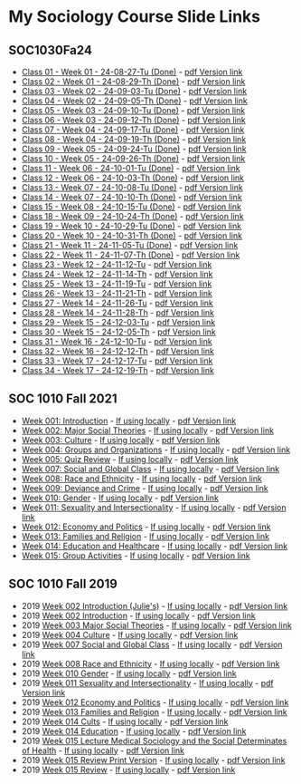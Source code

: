 # My Sociology Course Slide Links

<!-- link to this slide [here](https://github.com/ldsands/Slides/blob/master/MySlides/SOCCourseSlideLinks.md) -->

## SOC1030Fa24

- [Class 01 - Week 01 - 24-08-27-Tu (Done)](https://ldsands.github.io/Slides/MySlides/SOC1030Fa2024/SOC1030Fa24-C01-W01-24-08-27-Tu.html) - [pdf Version link](https://ldsands.github.io/Slides/MySlides/SOC1030Fa2024/SOC1030Fa24-C01-W01-24-08-27-Tu.html?print-pdf)
- [Class 02 - Week 01 - 24-08-29-Th (Done)](https://ldsands.github.io/Slides/MySlides/SOC1030Fa2024/SOC1030Fa24-C02-W01-24-08-29-Th.html) - [pdf Version link](https://ldsands.github.io/Slides/MySlides/SOC1030Fa2024/SOC1030Fa24-C02-W01-24-08-29-Th.html?print-pdf)
- [Class 03 - Week 02 - 24-09-03-Tu (Done)](https://ldsands.github.io/Slides/MySlides/SOC1030Fa2024/SOC1030Fa24-C03-W02-24-09-03-Tu.html) - [pdf Version link](https://ldsands.github.io/Slides/MySlides/SOC1030Fa2024/SOC1030Fa24-C03-W02-24-09-03-Tu.html?print-pdf)
- [Class 04 - Week 02 - 24-09-05-Th (Done)](https://ldsands.github.io/Slides/MySlides/SOC1030Fa2024/SOC1030Fa24-C04-W02-24-09-05-Th.html) - [pdf Version link](https://ldsands.github.io/Slides/MySlides/SOC1030Fa2024/SOC1030Fa24-C04-W02-24-09-05-Th.html?print-pdf)
- [Class 05 - Week 03 - 24-09-10-Tu (Done)](https://ldsands.github.io/Slides/MySlides/SOC1030Fa2024/SOC1030Fa24-C05-W03-24-09-10-Tu.html) - [pdf Version link](https://ldsands.github.io/Slides/MySlides/SOC1030Fa2024/SOC1030Fa24-C05-W03-24-09-10-Tu.html?print-pdf)
- [Class 06 - Week 03 - 24-09-12-Th (Done)](https://ldsands.github.io/Slides/MySlides/SOC1030Fa2024/SOC1030Fa24-C06-W03-24-09-12-Th.html) - [pdf Version link](https://ldsands.github.io/Slides/MySlides/SOC1030Fa2024/SOC1030Fa24-C06-W03-24-09-12-Th.html?print-pdf)
- [Class 07 - Week 04 - 24-09-17-Tu (Done)](https://ldsands.github.io/Slides/MySlides/SOC1030Fa2024/SOC1030Fa24-C07-W04-24-09-17-Tu.html) - [pdf Version link](https://ldsands.github.io/Slides/MySlides/SOC1030Fa2024/SOC1030Fa24-C07-W04-24-09-17-Tu.html?print-pdf)
- [Class 08 - Week 04 - 24-09-19-Th (Done)](https://ldsands.github.io/Slides/MySlides/SOC1030Fa2024/SOC1030Fa24-C08-W04-24-09-19-Th.html) - [pdf Version link](https://ldsands.github.io/Slides/MySlides/SOC1030Fa2024/SOC1030Fa24-C08-W04-24-09-19-Th.html?print-pdf)
- [Class 09 - Week 05 - 24-09-24-Tu (Done)](https://ldsands.github.io/Slides/MySlides/SOC1030Fa2024/SOC1030Fa24-C09-W05-24-09-24-Tu.html) - [pdf Version link](https://ldsands.github.io/Slides/MySlides/SOC1030Fa2024/SOC1030Fa24-C09-W05-24-09-24-Tu.html?print-pdf)
- [Class 10 - Week 05 - 24-09-26-Th (Done)](https://ldsands.github.io/Slides/MySlides/SOC1030Fa2024/SOC1030Fa24-C10-W05-24-09-26-Th.html) - [pdf Version link](https://ldsands.github.io/Slides/MySlides/SOC1030Fa2024/SOC1030Fa24-C10-W05-24-09-26-Th.html?print-pdf)
- [Class 11 - Week 06 - 24-10-01-Tu (Done)](https://ldsands.github.io/Slides/MySlides/SOC1030Fa2024/SOC1030Fa24-C11-W06-24-10-01-Tu.html) - [pdf Version link](https://ldsands.github.io/Slides/MySlides/SOC1030Fa2024/SOC1030Fa24-C11-W06-24-10-01-Tu.html?print-pdf)
- [Class 12 - Week 06 - 24-10-03-Th (Done)](https://ldsands.github.io/Slides/MySlides/SOC1030Fa2024/SOC1030Fa24-C12-W06-24-10-03-Th.html) - [pdf Version link](https://ldsands.github.io/Slides/MySlides/SOC1030Fa2024/SOC1030Fa24-C12-W06-24-10-03-Th.html?print-pdf)
- [Class 13 - Week 07 - 24-10-08-Tu (Done)](https://ldsands.github.io/Slides/MySlides/SOC1030Fa2024/SOC1030Fa24-C13-W07-24-10-08-Tu.html) - [pdf Version link](https://ldsands.github.io/Slides/MySlides/SOC1030Fa2024/SOC1030Fa24-C13-W07-24-10-08-Tu.html?print-pdf)
- [Class 14 - Week 07 - 24-10-10-Th (Done)](https://ldsands.github.io/Slides/MySlides/SOC1030Fa2024/SOC1030Fa24-C14-W07-24-10-10-Th.html) - [pdf Version link](https://ldsands.github.io/Slides/MySlides/SOC1030Fa2024/SOC1030Fa24-C14-W07-24-10-10-Th.html?print-pdf)
- [Class 15 - Week 08 - 24-10-15-Tu (Done)](https://ldsands.github.io/Slides/MySlides/SOC1030Fa2024/SOC1030Fa24-C15-W08-24-10-15-Tu.html) - [pdf Version link](https://ldsands.github.io/Slides/MySlides/SOC1030Fa2024/SOC1030Fa24-C15-W08-24-10-15-Tu.html?print-pdf)
- [Class 18 - Week 09 - 24-10-24-Th (Done)](https://ldsands.github.io/Slides/MySlides/SOC1030Fa2024/SOC1030Fa24-C18-W09-24-10-24-Th.html) - [pdf Version link](https://ldsands.github.io/Slides/MySlides/SOC1030Fa2024/SOC1030Fa24-C18-W09-24-10-24-Th.html?print-pdf)
- [Class 19 - Week 10 - 24-10-29-Tu (Done)](https://ldsands.github.io/Slides/MySlides/SOC1030Fa2024/SOC1030Fa24-C19-W10-24-10-29-Tu.html) - [pdf Version link](https://ldsands.github.io/Slides/MySlides/SOC1030Fa2024/SOC1030Fa24-C19-W10-24-10-29-Tu.html?print-pdf)
- [Class 20 - Week 10 - 24-10-31-Th (Done)](https://ldsands.github.io/Slides/MySlides/SOC1030Fa2024/SOC1030Fa24-C20-W10-24-10-31-Th.html) - [pdf Version link](https://ldsands.github.io/Slides/MySlides/SOC1030Fa2024/SOC1030Fa24-C20-W10-24-10-31-Th.html?print-pdf)
- [Class 21 - Week 11 - 24-11-05-Tu (Done)](https://ldsands.github.io/Slides/MySlides/SOC1030Fa2024/SOC1030Fa24-C21-W11-24-11-05-Tu.html) - [pdf Version link](https://ldsands.github.io/Slides/MySlides/SOC1030Fa2024/SOC1030Fa24-C21-W11-24-11-05-Tu.html?print-pdf)
- [Class 22 - Week 11 - 24-11-07-Th (Done)](https://ldsands.github.io/Slides/MySlides/SOC1030Fa2024/SOC1030Fa24-C22-W11-24-11-07-Th.html) - [pdf Version link](https://ldsands.github.io/Slides/MySlides/SOC1030Fa2024/SOC1030Fa24-C22-W11-24-11-07-Th.html?print-pdf)
- [Class 23 - Week 12 - 24-11-12-Tu](https://ldsands.github.io/Slides/MySlides/SOC1030Fa2024/SOC1030Fa24-C23-W12-24-11-12-Tu.html) - [pdf Version link](https://ldsands.github.io/Slides/MySlides/SOC1030Fa2024/SOC1030Fa24-C23-W12-24-11-12-Tu.html?print-pdf)
- [Class 24 - Week 12 - 24-11-14-Th](https://ldsands.github.io/Slides/MySlides/SOC1030Fa2024/SOC1030Fa24-C24-W12-24-11-14-Th.html) - [pdf Version link](https://ldsands.github.io/Slides/MySlides/SOC1030Fa2024/SOC1030Fa24-C24-W12-24-11-14-Th.html?print-pdf)
- [Class 25 - Week 13 - 24-11-19-Tu](https://ldsands.github.io/Slides/MySlides/SOC1030Fa2024/SOC1030Fa24-C25-W13-24-11-19-Tu.html) - [pdf Version link](https://ldsands.github.io/Slides/MySlides/SOC1030Fa2024/SOC1030Fa24-C25-W13-24-11-19-Tu.html?print-pdf)
- [Class 26 - Week 13 - 24-11-21-Th](https://ldsands.github.io/Slides/MySlides/SOC1030Fa2024/SOC1030Fa24-C26-W13-24-11-21-Th.html) - [pdf Version link](https://ldsands.github.io/Slides/MySlides/SOC1030Fa2024/SOC1030Fa24-C26-W13-24-11-21-Th.html?print-pdf)
- [Class 27 - Week 14 - 24-11-26-Tu](https://ldsands.github.io/Slides/MySlides/SOC1030Fa2024/SOC1030Fa24-C27-W14-24-11-26-Tu.html) - [pdf Version link](https://ldsands.github.io/Slides/MySlides/SOC1030Fa2024/SOC1030Fa24-C27-W14-24-11-26-Tu.html?print-pdf)
- [Class 28 - Week 14 - 24-11-28-Th](https://ldsands.github.io/Slides/MySlides/SOC1030Fa2024/SOC1030Fa24-C28-W14-24-11-28-Th.html) - [pdf Version link](https://ldsands.github.io/Slides/MySlides/SOC1030Fa2024/SOC1030Fa24-C28-W14-24-11-28-Th.html?print-pdf)
- [Class 29 - Week 15 - 24-12-03-Tu](https://ldsands.github.io/Slides/MySlides/SOC1030Fa2024/SOC1030Fa24-C29-W15-24-12-03-Tu.html) - [pdf Version link](https://ldsands.github.io/Slides/MySlides/SOC1030Fa2024/SOC1030Fa24-C29-W15-24-12-03-Tu.html?print-pdf)
- [Class 30 - Week 15 - 24-12-05-Th](https://ldsands.github.io/Slides/MySlides/SOC1030Fa2024/SOC1030Fa24-C30-W15-24-12-05-Th.html) - [pdf Version link](https://ldsands.github.io/Slides/MySlides/SOC1030Fa2024/SOC1030Fa24-C30-W15-24-12-05-Th.html?print-pdf)
- [Class 31 - Week 16 - 24-12-10-Tu](https://ldsands.github.io/Slides/MySlides/SOC1030Fa2024/SOC1030Fa24-C31-W16-24-12-10-Tu.html) - [pdf Version link](https://ldsands.github.io/Slides/MySlides/SOC1030Fa2024/SOC1030Fa24-C31-W16-24-12-10-Tu.html?print-pdf)
- [Class 32 - Week 16 - 24-12-12-Th](https://ldsands.github.io/Slides/MySlides/SOC1030Fa2024/SOC1030Fa24-C32-W16-24-12-12-Th.html) - [pdf Version link](https://ldsands.github.io/Slides/MySlides/SOC1030Fa2024/SOC1030Fa24-C32-W16-24-12-12-Th.html?print-pdf)
- [Class 33 - Week 17 - 24-12-17-Tu](https://ldsands.github.io/Slides/MySlides/SOC1030Fa2024/SOC1030Fa24-C33-W17-24-12-17-Tu.html) - [pdf Version link](https://ldsands.github.io/Slides/MySlides/SOC1030Fa2024/SOC1030Fa24-C33-W17-24-12-17-Tu.html?print-pdf)
- [Class 34 - Week 17 - 24-12-19-Th](https://ldsands.github.io/Slides/MySlides/SOC1030Fa2024/SOC1030Fa24-C34-W17-24-12-19-Th.html) - [pdf Version link](https://ldsands.github.io/Slides/MySlides/SOC1030Fa2024/SOC1030Fa24-C34-W17-24-12-19-Th.html?print-pdf)

## SOC 1010 Fall 2021

- [Week 001: Introduction](https://ldsands.github.io/Slides/MySlides/SOC1010Fall2021/Week_001.html) - [If using locally](Slides/MySlides/SOC1010Fall2021/Week_001.html) - [pdf Version link](https://ldsands.github.io/Slides/MySlides/SOC1010Fall2021/Week_001.html?print-pdf)
- [Week 002: Major Social Theories](https://ldsands.github.io/Slides/MySlides/SOC1010Fall2021/Week_002.html) - [If using locally](Slides/MySlides/SOC1010Fall2021/Week_002.html) - [pdf Version link](https://ldsands.github.io/Slides/MySlides/SOC1010Fall2021/Week_002.html?print-pdf)
- [Week 003: Culture](https://ldsands.github.io/Slides/MySlides/SOC1010Fall2021/Week_003.html) - [If using locally](Slides/MySlides/SOC1010Fall2021/Week_003.html) - [pdf Version link](https://ldsands.github.io/Slides/MySlides/SOC1010Fall2021/Week_003.html?print-pdf)
- [Week 004: Groups and Organizations](https://ldsands.github.io/Slides/MySlides/SOC1010Fall2021/Week_004.html) - [If using locally](Slides/MySlides/SOC1010Fall2021/Week_004.html) - [pdf Version link](https://ldsands.github.io/Slides/MySlides/SOC1010Fall2021/Week_004.html?print-pdf)
- [Week 005: Quiz Review](https://ldsands.github.io/Slides/MySlides/SOC1010Fall2021/Week_005.html) - [If using locally](Slides/MySlides/SOC1010Fall2021/Week_005.html) - [pdf Version link](https://ldsands.github.io/Slides/MySlides/SOC1010Fall2021/Week_005.html?print-pdf)
- [Week 007: Social and Global Class](https://ldsands.github.io/Slides/MySlides/SOC1010Fall2021/Week_007.html) - [If using locally](Slides/MySlides/SOC1010Fall2021/Week_007.html) - [pdf Version link](https://ldsands.github.io/Slides/MySlides/SOC1010Fall2021/Week_007.html?print-pdf)
- [Week 008: Race and Ethnicity](https://ldsands.github.io/Slides/MySlides/SOC1010Fall2021/Week_008.html) - [If using locally](Slides/MySlides/SOC1010Fall2021/Week_008.html) - [pdf Version link](https://ldsands.github.io/Slides/MySlides/SOC1010Fall2021/Week_008.html?print-pdf)
- [Week 009: Deviance and Crime](https://ldsands.github.io/Slides/MySlides/SOC1010Fall2021/Week_009.html) - [If using locally](Slides/MySlides/SOC1010Fall2021/Week_009.html) - [pdf Version link](https://ldsands.github.io/Slides/MySlides/SOC1010Fall2021/Week_009.html?print-pdf)
- [Week 010: Gender](https://ldsands.github.io/Slides/MySlides/SOC1010Fall2021/Week_010.html) - [If using locally](Slides/MySlides/SOC1010Fall2021/Week_010.html) - [pdf Version link](https://ldsands.github.io/Slides/MySlides/SOC1010Fall2021/Week_010.html?print-pdf)
- [Week 011: Sexuality and Intersectionality](https://ldsands.github.io/Slides/MySlides/SOC1010Fall2021/Week_011.html) - [If using locally](Slides/MySlides/SOC1010Fall2021/Week_011.html) - [pdf Version link](https://ldsands.github.io/Slides/MySlides/SOC1010Fall2021/Week_011.html?print-pdf)
- [Week 012: Economy and Politics](https://ldsands.github.io/Slides/MySlides/SOC1010Fall2021/Week_012.html) - [If using locally](Slides/MySlides/SOC1010Fall2021/Week_012.html) - [pdf Version link](https://ldsands.github.io/Slides/MySlides/SOC1010Fall2021/Week_012.html?print-pdf)
- [Week 013: Families and Religion](https://ldsands.github.io/Slides/MySlides/SOC1010Fall2021/Week_013.html) - [If using locally](Slides/MySlides/SOC1010Fall2021/Week_013.html) - [pdf Version link](https://ldsands.github.io/Slides/MySlides/SOC1010Fall2021/Week_013.html?print-pdf)
- [Week 014: Education and Healthcare](https://ldsands.github.io/Slides/MySlides/SOC1010Fall2021/Week_014.html) - [If using locally](Slides/MySlides/SOC1010Fall2021/Week_014.html) - [pdf Version link](https://ldsands.github.io/Slides/MySlides/SOC1010Fall2021/Week_014.html?print-pdf)
- [Week 015: Group Activities](https://ldsands.github.io/Slides/MySlides/SOC1010Fall2021/Week_015.html) - [If using locally](Slides/MySlides/SOC1010Fall2021/Week_015.html) - [pdf Version link](https://ldsands.github.io/Slides/MySlides/SOC1010Fall2021/Week_015.html?print-pdf)
<!-- 
- [Week 009](https://ldsands.github.io/Slides/MySlides/SOC1010Fall2021/Week_009.html) - [If using locally](Slides/MySlides/SOC1010Fall2021/Week_009.html) - [pdf Version link](https://ldsands.github.io/Slides/MySlides/SOC1010Fall2021/Week_009.html?print-pdf)
- [Week 010](https://ldsands.github.io/Slides/MySlides/SOC1010Fall2021/Week_010.html) - [If using locally](Slides/MySlides/SOC1010Fall2021/Week_010.html) - [pdf Version link](https://ldsands.github.io/Slides/MySlides/SOC1010Fall2021/Week_010.html?print-pdf)
- [Week 011](https://ldsands.github.io/Slides/MySlides/SOC1010Fall2021/Week_011.html) - [If using locally](Slides/MySlides/SOC1010Fall2021/Week_011.html) - [pdf Version link](https://ldsands.github.io/Slides/MySlides/SOC1010Fall2021/Week_011.html?print-pdf)
- [Week 012](https://ldsands.github.io/Slides/MySlides/SOC1010Fall2021/Week_012.html) - [If using locally](Slides/MySlides/SOC1010Fall2021/Week_012.html) - [pdf Version link](https://ldsands.github.io/Slides/MySlides/SOC1010Fall2021/Week_012.html?print-pdf)
- [Week 013](https://ldsands.github.io/Slides/MySlides/SOC1010Fall2021/Week_013.html) - [If using locally](Slides/MySlides/SOC1010Fall2021/Week_013.html) - [pdf Version link](https://ldsands.github.io/Slides/MySlides/SOC1010Fall2021/Week_013.html?print-pdf)
- [Week 014](https://ldsands.github.io/Slides/MySlides/SOC1010Fall2021/Week_014.html) - [If using locally](Slides/MySlides/SOC1010Fall2021/Week_014.html) - [pdf Version link](https://ldsands.github.io/Slides/MySlides/SOC1010Fall2021/Week_014.html?print-pdf)
- [Week 015](https://ldsands.github.io/Slides/MySlides/SOC1010Fall2021/Week_015.html) - [If using locally](Slides/MySlides/SOC1010Fall2021/Week_015.html) - [pdf Version link](https://ldsands.github.io/Slides/MySlides/SOC1010Fall2021/Week_015.html?print-pdf)
-->

## SOC 1010 Fall 2019

- 2019 [Week 002 Introduction (Julie's)](https://ldsands.github.io/Slides/MySlides/intro_soc_1010/week_002_Julie.html) - [If using locally](Slides/MySlides/intro_soc_1010/week_002_Julie.html) - [pdf Version link](https://ldsands.github.io/Slides/MySlides/intro_soc_1010/week_002_Julie.html?print-pdf)
- 2019 [Week 002 Introduction](https://ldsands.github.io/Slides/MySlides/intro_soc_1010/week_002.html) - [If using locally](Slides/MySlides/intro_soc_1010/week_002.html) - [pdf Version link](https://ldsands.github.io/Slides/MySlides/intro_soc_1010/week_002.html?print-pdf)
- 2019 [Week 003 Major Social Theories](https://ldsands.github.io/Slides/MySlides/intro_soc_1010/week_003.html) - [If using locally](Slides/MySlides/intro_soc_1010/week_003.html) - [pdf Version link](https://ldsands.github.io/Slides/MySlides/intro_soc_1010/week_003.html?print-pdf)
- 2019 [Week 004 Culture](https://ldsands.github.io/Slides/MySlides/intro_soc_1010/week_004.html) - [If using locally](Slides/MySlides/intro_soc_1010/week_004.html) - [pdf Version link](https://ldsands.github.io/Slides/MySlides/intro_soc_1010/week_004.html?print-pdf)
- 2019 [Week 007 Social and Global Class](https://ldsands.github.io/Slides/MySlides/intro_soc_1010/week_007.html) - [If using locally](Slides/MySlides/intro_soc_1010/week_007.html) - [pdf Version link](https://ldsands.github.io/Slides/MySlides/intro_soc_1010/week_007.html?print-pdf)
- 2019 [Week 008 Race and Ethnicity](https://ldsands.github.io/Slides/MySlides/intro_soc_1010/week_008.html) - [If using locally](Slides/MySlides/intro_soc_1010/week_008.html) - [pdf Version link](https://ldsands.github.io/Slides/MySlides/intro_soc_1010/week_008.html?print-pdf)
- 2019 [Week 010 Gender](https://ldsands.github.io/Slides/MySlides/intro_soc_1010/week_010.html) - [If using locally](Slides/MySlides/intro_soc_1010/week_010.html) - [pdf Version link](https://ldsands.github.io/Slides/MySlides/intro_soc_1010/week_010.html?print-pdf)
- 2019 [Week 011 Sexuality and Intersectionality](https://ldsands.github.io/Slides/MySlides/intro_soc_1010/week_011.html) - [If using locally](Slides/MySlides/intro_soc_1010/week_011.html) - [pdf Version link](https://ldsands.github.io/Slides/MySlides/intro_soc_1010/week_011.html?print-pdf)
- 2019 [Week 012 Economy and Politics](https://ldsands.github.io/Slides/MySlides/intro_soc_1010/week_012.html) - [If using locally](Slides/MySlides/intro_soc_1010/week_012.html) - [pdf Version link](https://ldsands.github.io/Slides/MySlides/intro_soc_1010/week_012.html?print-pdf)
- 2019 [Week 013 Families and Religion](https://ldsands.github.io/Slides/MySlides/intro_soc_1010/week_013.html) - [If using locally](Slides/MySlides/intro_soc_1010/week_013.html) - [pdf Version link](https://ldsands.github.io/Slides/MySlides/intro_soc_1010/week_013.html?print-pdf)
- 2019 [Week 014 Cults](https://ldsands.github.io/Slides/MySlides/intro_soc_1010/Week_014_cults.html) - [If using locally](Slides/MySlides/intro_soc_1010/Week_014_cults.html) - [pdf Version link](https://ldsands.github.io/Slides/MySlides/intro_soc_1010/Week_014_cults.html?print-pdf)
- 2019 [Week 014 Education](https://ldsands.github.io/Slides/MySlides/intro_soc_1010/week_014.html) - [If using locally](Slides/MySlides/intro_soc_1010/week_014.html) - [pdf Version link](https://ldsands.github.io/Slides/MySlides/intro_soc_1010/week_014.html?print-pdf)
- 2019 [Week 015 Lecture Medical Sociology and the Social Determinates of Health](https://ldsands.github.io/Slides/MySlides/intro_soc_1010/week_015_lecture.html) - [If using locally](Slides/MySlides/intro_soc_1010/week_015_lecture.html) - [pdf Version link](https://ldsands.github.io/Slides/MySlides/intro_soc_1010/week_015_lecture.html?print-pdf)
- 2019 [Week 015 Review Print Version](https://ldsands.github.io/Slides/MySlides/intro_soc_1010/week_015_print_version.html) - [If using locally](Slides/MySlides/intro_soc_1010/week_015_print_version.html) - [pdf Version link](https://ldsands.github.io/Slides/MySlides/intro_soc_1010/week_015_print_version.html?print-pdf)
- 2019 [Week 015 Review](https://ldsands.github.io/Slides/MySlides/intro_soc_1010/week_015.html) - [If using locally](Slides/MySlides/intro_soc_1010/week_015.html) - [pdf Version link](https://ldsands.github.io/Slides/MySlides/intro_soc_1010/week_015.html?print-pdf)
